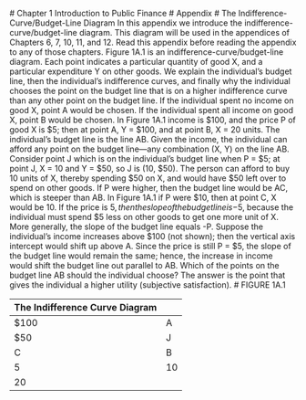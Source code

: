 \# Chapter 1 Introduction to Public Finance # Appendix # The Indifference-Curve/Budget-Line Diagram In this appendix we introduce the indifference-curve/budget-line diagram. This diagram will be used in the appendices of Chapters 6, 7, 10, 11, and 12. Read this appendix before reading the appendix to any of those chapters. Figure 1A.1 is an indifference-curve/budget-line diagram. Each point indicates a particular quantity of good X, and a particular expenditure Y on other goods. We explain the individual’s budget line, then the individual’s indifference curves, and finally why the individual chooses the point on the budget line that is on a higher indifference curve than any other point on the budget line. If the individual spent no income on good X, point A would be chosen. If the individual spent all income on good X, point B would be chosen. In Figure 1A.1 income is $100, and the price P of good X is $5; then at point A, Y = $100, and at point B, X = 20 units. The individual’s budget line is the line AB. Given the income, the individual can afford any point on the budget line—any combination (X, Y) on the line AB. Consider point J which is on the individual’s budget line when P = $5; at point J, X = 10 and Y = $50, so J is (10, $50). The person can afford to buy 10 units of X, thereby spending $50 on X, and would have $50 left over to spend on other goods. If P were higher, then the budget line would be AC, which is steeper than AB. In Figure 1A.1 if P were $10, then at point C, X would be 10. If the price is $5, then the slope of the budget line is -$5, because the individual must spend $5 less on other goods to get one more unit of X. More generally, the slope of the budget line equals -P. Suppose the individual’s income increases above $100 (not shown); then the vertical axis intercept would shift up above A. Since the price is still P = $5, the slope of the budget line would remain the same; hence, the increase in income would shift the budget line out parallel to AB. Which of the points on the budget line AB should the individual choose? The answer is the point that gives the individual a higher utility (subjective satisfaction). # FIGURE 1A.1

| The Indifference Curve Diagram |    |
| ------------------------------ | -- |
| $100                           | A  |
| $50                            | J  |
| C                              | B  |
| 5                              | 10 |
| 20                             |    |
